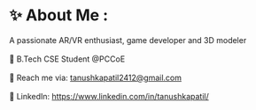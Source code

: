 # ✨ About Me : 
A passionate AR/VR enthusiast, game developer and 3D modeler<br><br>🌱 B.Tech CSE Student @PCCoE<br><br>📧 Reach me via: tanushkapatil2412@gmail.com<br><br>🔗 LinkedIn: https://www.linkedin.com/in/tanushkapatil/

